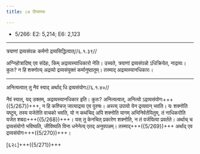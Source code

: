 ```yaml
---
title: ८७ टिप्पणयः

---
```

- 5/266: E2: 5,214; E6: 2,123

____________________________________________


त्रयाणां द्रव्यसंपन्नः कर्मणो द्रव्यसिद्धित्वात्//६.१.३९//

अग्निहोत्रादिष्व् एव संदेहः, किम् अद्रव्यस्याधिकारो नेति। उच्यते, त्रयाणां द्रव्यसंपन्नो ऽधिक्रियेत, नाद्रव्यः। कुतः? न हि शक्नोत्य् अद्रव्यो द्रव्यसंयुक्तं कर्मानुष्ठातुम्। तस्माद् अद्रव्यस्यानधिकारः।


____________________________________________


अनित्यत्वात् तु नैवं स्याद् अर्थाद् धि द्रव्यसंयोगः//६.१.४०//

नैवं स्यात्, यद् उक्तम्, अद्रव्यस्यानधिकार इति। कुतः? अनित्यत्वात्, अनित्यो ऽद्रव्यसंयोगः+++({5/267})+++, न हि कश्चिज् जात्याद्रव्य एव पुरुषः। अस्त्य् उपायो येन द्रव्यवान् भवति। यः शक्नोति यष्टुम्, तस्य यजेतेति वाचको भवति, यो न कथंचिद् अपि शक्नोति यागम् अभिनिर्वर्तयितुम्, तं नाधिकरोति यजेत शबदः+++({5/268})+++। यस् तु केनचित् प्रकारेण शक्नोति, न तं वर्जयित्वा प्रवर्तते। अर्थाच् च द्रव्यसंयोगो भविष्यति, जीविष्यति विना धनेनेत्य् एतद् अनुपपन्नम्। तस्माद्+++({5/269})+++ अर्थाद् एव द्रव्यसंयोगः+++({5/270})+++।

[६२८]+++({5/271})+++
